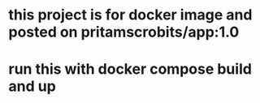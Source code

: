 
# this project is for docker image and posted on pritamscrobits/app:1.0 
# run this with docker compose build and up
